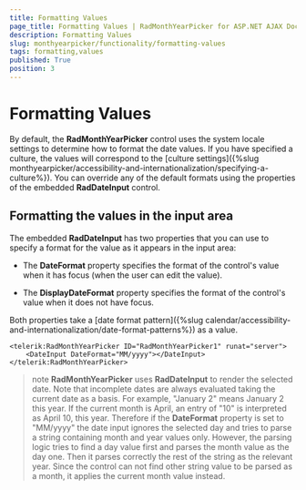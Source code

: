 ```yaml
---
title: Formatting Values
page_title: Formatting Values | RadMonthYearPicker for ASP.NET AJAX Documentation
description: Formatting Values
slug: monthyearpicker/functionality/formatting-values
tags: formatting,values
published: True
position: 3
---
```


# Formatting Values



By default, the **RadMonthYearPicker** control uses the system locale settings to determine how to format the date values. If you have specified a culture, the values will correspond to the [culture settings]({%slug monthyearpicker/accessibility-and-internationalization/specifying-a-culture%}). You can override any of the default formats using the properties of the embedded **RadDateInput** control.

## Formatting the values in the input area

The embedded **RadDateInput** has two properties that you can use to specify a format for the value as it appears in the input area:

* The **DateFormat** property specifies the format of the control's value when it has focus (when the user can edit the value).

* The **DisplayDateFormat** property specifies the format of the control's value when it does not have focus.

Both properties take a [date format pattern]({%slug calendar/accessibility-and-internationalization/date-format-patterns%}) as a value.

````ASPNET
<telerik:RadMonthYearPicker ID="RadMonthYearPicker1" runat="server">
    <DateInput DateFormat="MM/yyyy"></DateInput>
</telerik:RadMonthYearPicker>
````



>note 
**RadMonthYearPicker** uses **RadDateInput** to render the selected date. Note that incomplete dates are always evaluated taking the current date as a basis. For example, "January 2" means January 2 this year. If the current month is April, an entry of "10" is interpreted as April 10, this year. Therefore if the **DateFormat** property is set to "MM/yyyy" the date input ignores the selected day and tries to parse a string containing month and year values only. However, the parsing logic tries to find a day value first and parses the month value as the day one. Then it parses correctly the rest of the string as the relevant year. Since the control can not find other string value to be parsed as a month, it applies the current month value instead.
>


